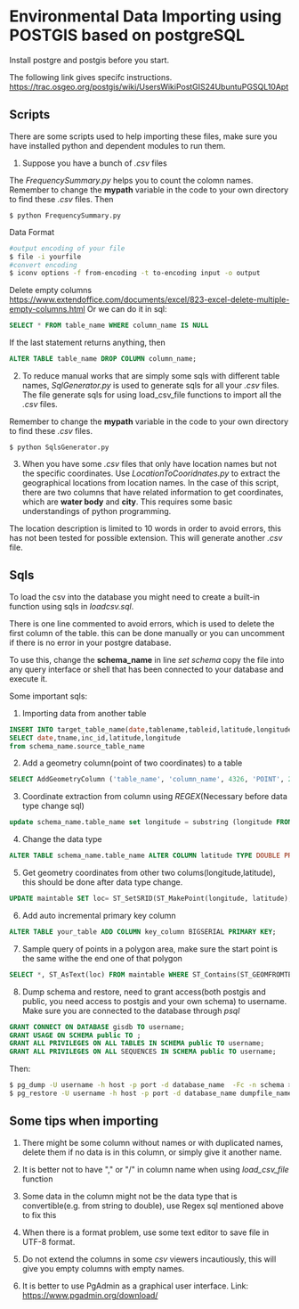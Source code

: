 Environmental Data Importing using POSTGIS based on postgreSQL
==============================================================
Install postgre and postgis before you start.

The following link gives specifc instructions.
<https://trac.osgeo.org/postgis/wiki/UsersWikiPostGIS24UbuntuPGSQL10Apt>

Scripts
-------
There are some scripts used to help importing these files, make sure you have installed python and dependent modules to run them.

1. Suppose you have a bunch of *.csv* files

The *FrequencySummary.py* helps you to count the colomn names. Remember to change the **mypath** variable in the code to your own directory to find these *.csv* files. Then
```
$ python FrequencySummary.py
```
Data Format
```bash
#output encoding of your file
$ file -i yourfile
#convert encoding
$ iconv options -f from-encoding -t to-encoding input -o output 
```
Delete empty columns
<https://www.extendoffice.com/documents/excel/823-excel-delete-multiple-empty-columns.html>
Or we can do it in sql:
```sql
SELECT * FROM table_name WHERE column_name IS NULL
```
If the last statement returns anything, then
```sql
ALTER TABLE table_name DROP COLUMN column_name;
```
2. To reduce manual works that are simply some sqls with different table names, *SqlGenerator.py* is used to generate sqls for all your *.csv* files. The file generate sqls for using load_csv_file functions to import all the *.csv* files.

Remember to change the **mypath** variable in the code to your own directory to find these *.csv* files.
```
$ python SqlsGenerator.py
```

3. When you have some *.csv* files that only have location names but not the specific coordinates. Use *LocationToCooridnates.py* to extract the geographical locations from location names. In the case of this script, there are two columns that have related information to get coordinates, which are **water body** and **city**. This requires some basic understandings of python programming.

The location description is limited to 10 words in order to avoid errors, this has not been tested for possible extension. This will generate another *.csv* file.

Sqls
----
To load the csv into the database you might need to create a built-in function using sqls in *loadcsv.sql*.

There is one line commented to avoid errors, which is used to delete the first column of the table. this can be done manually or you can uncomment if there is no error in your postgre database.

To use this, change the **schema_name** in line *set schema* copy the file into any query interface or shell that has been connected to your database and execute it.

Some important sqls:
1. Importing data from another table
```sql
INSERT INTO target_table_name(date,tablename,tableid,latitude,longitude)
SELECT date,tname,inc_id,latitude,longitude
from schema_name.source_table_name
```

2. Add a geometry column(point of two coordinates)  to a table
```sql
SELECT AddGeometryColumn ('table_name', 'column_name', 4326, 'POINT', 2)
```

3. Coordinate extraction from column using *REGEX*(Necessary before data type change sql)
```sql
update schema_name.table_name set longitude = substring (longitude FROM '\-?\d+\.?\d*');
```

4. Change the data type
```sql
ALTER TABLE schema_name.table_name ALTER COLUMN latitude TYPE DOUBLE PRECISION USING latitude::double precision;
```

5. Get geometry coordinates from other two colums(longitude,latitude), this should be done after data type change.
```sql
UPDATE maintable SET loc= ST_SetSRID(ST_MakePoint(longitude, latitude), 4326);
```

6. Add auto incremental primary key column
```sql
ALTER TABLE your_table ADD COLUMN key_column BIGSERIAL PRIMARY KEY;
```
7. Sample query of points in a polygon area, make sure the start point is the same withe the end one of that polygon
```sql
SELECT *, ST_AsText(loc) FROM maintable WHERE ST_Contains(ST_GEOMFROMTEXT('SRID=4326;POLYGON((30 45,45 45,45 50,30 50,30 45))'),maintable.loc);
```

8. Dump schema and restore, need to grant access(both postgis and public, you need access to postgis and your own schema) to username.
Make sure you are connected to the database through *psql*
```sql
GRANT CONNECT ON DATABASE gisdb TO username;
GRANT USAGE ON SCHEMA public TO ;
GRANT ALL PRIVILEGES ON ALL TABLES IN SCHEMA public TO username;
GRANT ALL PRIVILEGES ON ALL SEQUENCES IN SCHEMA public TO username;
```
Then:
```bash
$ pg_dump -U username -h host -p port -d database_name  -Fc -n schema > dumpfile_name.dump
$ pg_restore -U username -h host -p port -d database_name dumpfile_name.dump
```

Some tips when importing
------------------------
1. There might be some column without names or with duplicated names, delete them if no data is in this column, or simply give it another name.

2. It is better not to have "," or "/" in column name when using *load_csv_file* function

3. Some data in the column might not be the data type that is convertible(e.g. from string to double), use Regex sql mentioned above to fix this

4. When there is a format problem, use some text editor to save file in UTF-8 format.

5. Do not extend the columns in some *csv* viewers incautiously, this will give you empty columns with empty names.

6. It is better to use PgAdmin as a graphical user interface. Link: <https://www.pgadmin.org/download/>
